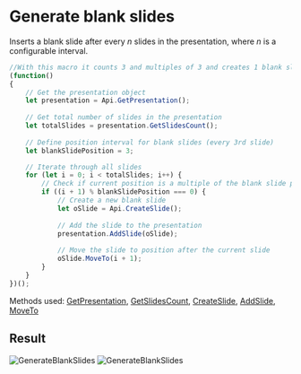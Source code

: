 # Generate blank slides

Inserts a blank slide after every _n_ slides in the presentation, where _n_ is a configurable interval.

```ts
//With this macro it counts 3 and multiples of 3 and creates 1 blank slide after every 3 slides. The created slides continue by replacing the next slide.
(function()
{
    // Get the presentation object
    let presentation = Api.GetPresentation();
    
    // Get total number of slides in the presentation
    let totalSlides = presentation.GetSlidesCount();
    
    // Define position interval for blank slides (every 3rd slide)
    let blankSlidePosition = 3;

    // Iterate through all slides
    for (let i = 0; i < totalSlides; i++) {
        // Check if current position is a multiple of the blank slide position
        if ((i + 1) % blankSlidePosition === 0) {
            // Create a new blank slide
            let oSlide = Api.CreateSlide();
            
            // Add the slide to the presentation
            presentation.AddSlide(oSlide);
            
            // Move the slide to position after the current slide
            oSlide.MoveTo(i + 1);
        }
    }
})();
```

Methods used: [GetPresentation](../../../../office-api/usage-api/presentation-api/Api/Methods/GetPresentation.md), [GetSlidesCount](../../../../office-api/usage-api/presentation-api/ApiPresentation/Methods/GetSlidesCount.md), [CreateSlide](../../../../office-api/usage-api/presentation-api/Api/Methods/CreateSlide.md), [AddSlide](../../../../office-api/usage-api/presentation-api/ApiPresentation/Methods/AddSlide.md), [MoveTo](../../../../office-api/usage-api/presentation-api/ApiSlide/Methods/MoveTo.md)

## Result

![GenerateBlankSlides](/assets/images/plugins/generate-blank-slides.png#gh-light-mode-only)
![GenerateBlankSlides](/assets/images/plugins/generate-blank-slides.dark.png#gh-dark-mode-only)
